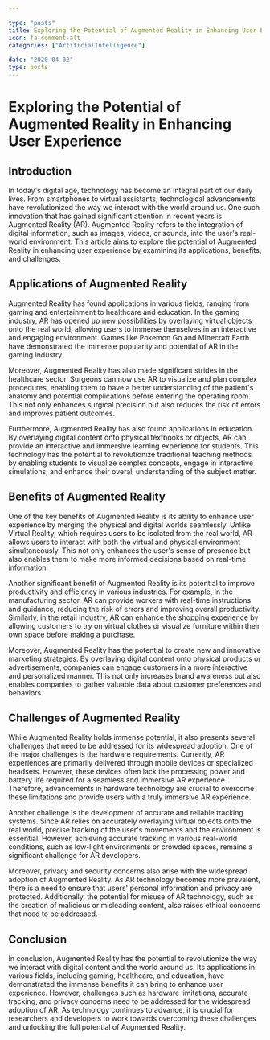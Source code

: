 ```yaml
---

type: "posts"
title: Exploring the Potential of Augmented Reality in Enhancing User Experience
icon: fa-comment-alt
categories: ["ArtificialIntelligence"]

date: "2020-04-02"
type: posts
---
```





# Exploring the Potential of Augmented Reality in Enhancing User Experience

## Introduction

In today's digital age, technology has become an integral part of our daily lives. From smartphones to virtual assistants, technological advancements have revolutionized the way we interact with the world around us. One such innovation that has gained significant attention in recent years is Augmented Reality (AR). Augmented Reality refers to the integration of digital information, such as images, videos, or sounds, into the user's real-world environment. This article aims to explore the potential of Augmented Reality in enhancing user experience by examining its applications, benefits, and challenges.

## Applications of Augmented Reality

Augmented Reality has found applications in various fields, ranging from gaming and entertainment to healthcare and education. In the gaming industry, AR has opened up new possibilities by overlaying virtual objects onto the real world, allowing users to immerse themselves in an interactive and engaging environment. Games like Pokemon Go and Minecraft Earth have demonstrated the immense popularity and potential of AR in the gaming industry.

Moreover, Augmented Reality has also made significant strides in the healthcare sector. Surgeons can now use AR to visualize and plan complex procedures, enabling them to have a better understanding of the patient's anatomy and potential complications before entering the operating room. This not only enhances surgical precision but also reduces the risk of errors and improves patient outcomes.

Furthermore, Augmented Reality has also found applications in education. By overlaying digital content onto physical textbooks or objects, AR can provide an interactive and immersive learning experience for students. This technology has the potential to revolutionize traditional teaching methods by enabling students to visualize complex concepts, engage in interactive simulations, and enhance their overall understanding of the subject matter.

## Benefits of Augmented Reality

One of the key benefits of Augmented Reality is its ability to enhance user experience by merging the physical and digital worlds seamlessly. Unlike Virtual Reality, which requires users to be isolated from the real world, AR allows users to interact with both the virtual and physical environment simultaneously. This not only enhances the user's sense of presence but also enables them to make more informed decisions based on real-time information.

Another significant benefit of Augmented Reality is its potential to improve productivity and efficiency in various industries. For example, in the manufacturing sector, AR can provide workers with real-time instructions and guidance, reducing the risk of errors and improving overall productivity. Similarly, in the retail industry, AR can enhance the shopping experience by allowing customers to try on virtual clothes or visualize furniture within their own space before making a purchase.

Moreover, Augmented Reality has the potential to create new and innovative marketing strategies. By overlaying digital content onto physical products or advertisements, companies can engage customers in a more interactive and personalized manner. This not only increases brand awareness but also enables companies to gather valuable data about customer preferences and behaviors.

## Challenges of Augmented Reality

While Augmented Reality holds immense potential, it also presents several challenges that need to be addressed for its widespread adoption. One of the major challenges is the hardware requirements. Currently, AR experiences are primarily delivered through mobile devices or specialized headsets. However, these devices often lack the processing power and battery life required for a seamless and immersive AR experience. Therefore, advancements in hardware technology are crucial to overcome these limitations and provide users with a truly immersive AR experience.

Another challenge is the development of accurate and reliable tracking systems. Since AR relies on accurately overlaying virtual objects onto the real world, precise tracking of the user's movements and the environment is essential. However, achieving accurate tracking in various real-world conditions, such as low-light environments or crowded spaces, remains a significant challenge for AR developers.

Moreover, privacy and security concerns also arise with the widespread adoption of Augmented Reality. As AR technology becomes more prevalent, there is a need to ensure that users' personal information and privacy are protected. Additionally, the potential for misuse of AR technology, such as the creation of malicious or misleading content, also raises ethical concerns that need to be addressed.

## Conclusion

In conclusion, Augmented Reality has the potential to revolutionize the way we interact with digital content and the world around us. Its applications in various fields, including gaming, healthcare, and education, have demonstrated the immense benefits it can bring to enhance user experience. However, challenges such as hardware limitations, accurate tracking, and privacy concerns need to be addressed for the widespread adoption of AR. As technology continues to advance, it is crucial for researchers and developers to work towards overcoming these challenges and unlocking the full potential of Augmented Reality.